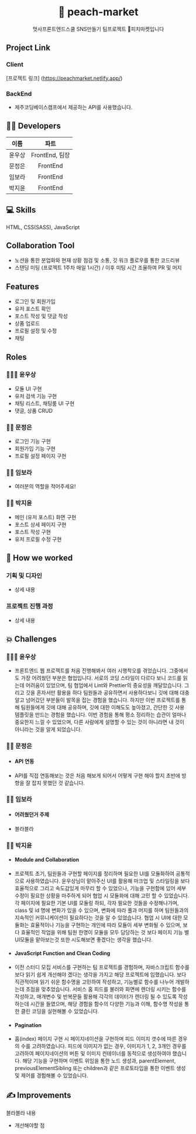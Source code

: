 <div align="center">
  <h1>🍑 peach-market</h1>
  <p>멋사프론트엔드스쿨 SNS만들기 팀프로젝트 🍑피치마켓입니다</p>
</div>
 
## Project Link

### Client
[프로젝트 링크] (https://peachmarket.netlify.app/)
### BackEnd
- 제주코딩베이스캠프에서 제공하는 API를 사용했습니다. 


## 👩‍💻 Developers
|이름|파트|
|:---:|:---:|
|윤우상|FrontEnd, 팀장|
|문정은|FrontEnd|
|임보라|FrontEnd|
|박지윤|FrontEnd|

## 💻 Skills
HTML, CSS(SASS), JavaScript

## Collaboration Tool 
- 노션을 통한 분업화와 현재 상황 점검 및 소통, 깃 워크 플로우를 통한 코드리뷰
- 스탠딩 미팅 (프로젝트 1주차 매일 1시간) / 이후 미팅 시간 조율하여 PR 및 머지


## Features
- 로그인 및 회원가입
- 유저 포스트 확인 
- 포스트 작성 및 댓글 작성
- 상품 업로드 
- 프로필 설정 및 수정
- 채팅

## Roles

### 👨🏻‍💻 윤우상
- 모듈 UI 구현
- 유저 검색 기능 구현
- 채팅 리스트, 채팅룸 UI 구현 
- 댓글, 상품 CRUD

### 👩‍💻 문정은
- 로그인 기능 구현
- 회원가입 기능 구현
- 프로필 설정 페이지 구현

### 👩‍💻 임보라
- 여러분의 역할을 적어주세요! 

### 👩‍💻 박지윤
- 메인 (유저 포스트) 화면 구현 
- 포스트 상세 페이지 구현 
- 포스트 작성 구현 
- 유저 프로필 수정 구현

## 💼 How we worked
### 기획 및 디자인
- 상세 내용

### 프로젝트 진행 과정
- 상세 내용

## 💥 Challenges

### 👨🏻‍💻 윤우상  
- 프론트엔드 웹 프로젝트를 처음 진행해봐서 여러 시행착오를 겪었습니다. 그중에서도 가장 어려웠던 부분은 협업입니다. 서로의 코딩 스타일이 다르다 보니 코드를 읽는데 어려움이 있었으며, 팀 협업에서 Lint와 Prettier의 중요성을 깨달았습니다. 그리고 깃을 혼자서만 활용을 하다 팀원들과 공유하면서 사용하다보니 깃에 대해 대충 알고 넘어갔던 부분들이 발목을 잡는 경험을 했습니다. 하지만 이번 프로젝트를 통해 팀원들에게 깃에 대해 공유하며, 깃에 대한 이해도도 높아졌고, 간단한 깃 사용 템플릿을 만드는 경험을 했습니다. 이번 경험을 통해 평소 정리하는 습관이 얼마나 중요한지 느낄 수 있었으며, 다른 사람에게 설명할 수 있는 것이 아니라면 내 것이 아니라는 것을 알게 되었습니다.

### 👩‍💻 문정은 
-  #### API 연동
- API를 직접 연동해보는 것은 처음 해보게 되어서 어떻게 구현 해야 할지 초반에 방향을 잘 잡지 못했던 것 같습니다.
 

### 👩‍💻 임보라
-  #### 어려웠던거 주제
- 블라블라 

### 👩‍💻 박지윤
- #### Module and Collaboration
- 프로젝트 초기, 팀원들과 구현할 페이지를 정리하며 필요한 UI를 모듈화하여 공통적으로 사용하였습니다. 윤우상님이 맡아주신 UI를 활용해 마크업 및 스타일링을 보다 효율적으로 그리고 속도감있게 마무리 할 수 있었으나, 기능을 구현함에 있어 세부 수정이 필요한 상황을 마주하게 되어 협업 시 모듈화에 대해 고민 할 수 있었습니다. 각 페이지에 필요한 기본 UI를 모듈링 하되, 각자 필요한 것들을 수정해나가며, class 및 id 명에 변화가 있을 수 있으며, 변화에 따라 풀과 머지를 하며 팀원들과의 지속적인 커뮤니케이션이 필요하다는 것을 알 수 있었습니다. 협업 시 UI에 대한 모듈화는 효율적이나 기능을 구현하는 개인에 따라 모듈이 세부 변화될 수 있으며, 보다 효율적인 작업을 위해 팀원 한명이 모듈을 모두 담당하는 것 보다 페이지 기능 별 UI모듈을 맡아보는것 또한 시도해보면 좋겠다는 생각을 했습니다. 

- #### JavaScript Function and Clean Coding
- 이전 스터디 모집 서비스를 구현하는 팀 프로젝트를 경험하며, 자바스크립트 함수를 보다 읽기 쉽게 개선해야 겠다는 생각을 가지고 해당 프로젝트에 임했습니다. 보다 직관적이며 읽기 쉬운 함수명을 고민하여 작성하고, 기능별로 함수를 나누어 개발하는데 초점을 맞추었습니다. 서비스 홈 피드를 불러와 화면에 렌더링 시키는 함수를 작성하고, 매개변수 및 반복문들 활용해 각각의 데이터가 렌더링 될 수 있도록 작성하는데 시간을 들였으며, 해당 경험을 함수의 다양한 기능과 이해, 함수명 작성을 통한 클린 코딩을 실현해볼 수 있었습니다. 

- #### Pagination 
- 홈(index) 페이지 구현 시 페이지네이션을 구현하며 피드 이미지 갯수에 따른 경우의 수를 고려하였습니다. 피드에 이미지가 없는 경우, 이미지가 1, 2, 3개인 경우를 고려하여 페이지네이션의 버튼 및 이미지 컨테이너를 동적으로 생성하여야 했습니다. 해당 기능을 구현하며 이벤트 위임을 통한 노드 생성과, parentElement, previousElementSibling 또는 children과 같은 프로토타입을 통한 이벤트 생성 및 제어를 경험해볼 수 있었습니다. 

## ✍️ Improvements
블라블라 내용
- 개선해야할 점
